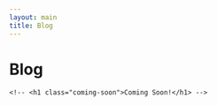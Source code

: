 ```yaml
---
layout: main
title: Blog
---
```


<div id="blog">
	<div class="heading">
		<h1>Blog</h1>
	</div>

	<!-- <h1 class="coming-soon">Coming Soon!</h1> -->


</div>
